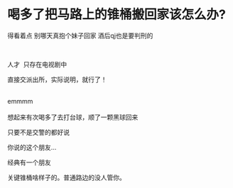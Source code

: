 # 喝多了把马路上的锥桶搬回家该怎么办?


得看着点 别哪天真抱个妹子回家 酒后qj也是要判刑的<br />
<br />
<img id="aimg_n3hLI" onclick="zoom(this, this.src, 0, 0, 0)" class="zoom" src="https://imgurl.mxdreamx.com/2020/10/20/TOIMG3555c1020074632N.png" onmouseover="img_onmouseoverfunc(this)" onload="thumbImg(this)" border="0" alt="" />

<img id="aimg_V8ewT" onclick="zoom(this, this.src, 0, 0, 0)" class="zoom" src="https://img.ovh/images/b6ad394f867c2cc53ed64f2b8d40cc31.jpg" onmouseover="img_onmouseoverfunc(this)" onload="thumbImg(this)" border="0" alt="" />

人才&nbsp;&nbsp;只存在电视剧中 

直接交派出所，实际说明，就行了！<br />
<br />
<img src="static/image/smiley/default/lol.gif" smilieid="12" border="0" alt="" /><img src="static/image/smiley/default/lol.gif" smilieid="12" border="0" alt="" /><img src="static/image/smiley/default/lol.gif" smilieid="12" border="0" alt="" />

emmmm<br />
<br />
想起来有次喝多了去打台球，顺了一颗黑球回来<img src="static/image/smiley/default/lol.gif" smilieid="12" border="0" alt="" /><img src="static/image/smiley/default/lol.gif" smilieid="12" border="0" alt="" /><img src="static/image/smiley/default/lol.gif" smilieid="12" border="0" alt="" /><img id="aimg_r4ABf" onclick="zoom(this, this.src, 0, 0, 0)" class="zoom" src="https://cdn.jsdelivr.net/gh/hishis/forum-master/public/images/patch.gif" onmouseover="img_onmouseoverfunc(this)" onload="thumbImg(this)" border="0" alt="" />

只要不是交警的都好说

你说的这个朋友...<img src="static/image/smiley/default/lol.gif" smilieid="12" border="0" alt="" />

经典有一个朋友<img src="static/image/smiley/default/lol.gif" smilieid="12" border="0" alt="" /><img src="static/image/smiley/default/lol.gif" smilieid="12" border="0" alt="" />

关键锥桶啥样子的。普通路边的没人管你。

